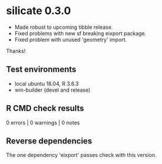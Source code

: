 # silicate 0.3.0

* Made robust to upcoming tibble release. 
* Fixed problems with new sf breaking eixport package.
* Fixed problem with unused 'geometry' import. 

Thanks! 

## Test environments

* local ubuntu 18.04, R 3.6.3
* win-builder (devel and release)

## R CMD check results

0 errors | 0 warnings | 0 notes

## Reverse dependencies

The one dependency 'eixport' passes check with this version. 